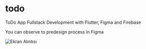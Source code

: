 # todo
ToDo App Fullstack Development with Flutter, Figma and Firebase

You can observe to predesign process in Figma

![Ekran Alıntısı](https://user-images.githubusercontent.com/105917287/187682921-62da3b1e-dacf-416d-9b5d-e5b57dc292c9.PNG)
